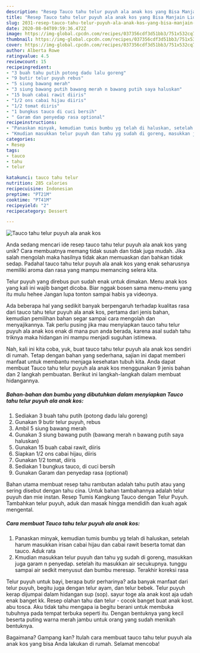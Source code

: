 ```yaml
---
description: "Resep Tauco tahu telur puyuh ala anak kos yang Bisa Manjain Lidah"
title: "Resep Tauco tahu telur puyuh ala anak kos yang Bisa Manjain Lidah"
slug: 2031-resep-tauco-tahu-telur-puyuh-ala-anak-kos-yang-bisa-manjain-lidah
date: 2020-08-04T09:59:36.472Z
image: https://img-global.cpcdn.com/recipes/037356cdf3d51bb3/751x532cq70/tauco-tahu-telur-puyuh-ala-anak-kos-foto-resep-utama.jpg
thumbnail: https://img-global.cpcdn.com/recipes/037356cdf3d51bb3/751x532cq70/tauco-tahu-telur-puyuh-ala-anak-kos-foto-resep-utama.jpg
cover: https://img-global.cpcdn.com/recipes/037356cdf3d51bb3/751x532cq70/tauco-tahu-telur-puyuh-ala-anak-kos-foto-resep-utama.jpg
author: Alberta Rowe
ratingvalue: 4.5
reviewcount: 15
recipeingredient:
- "3 buah tahu putih potong dadu lalu goreng"
- "9 butir telur puyuh rebus"
- "5 siung bawang merah"
- "3 siung bawang putih bawang merah n bawang putih saya haluskan"
- "15 buah cabai rawit diiris"
- "1/2 ons cabai hijau diiris"
- "1/2 tomat diiris"
- "1 bungkus tauco di cuci bersih"
- " Garam dan penyedap rasa optional"
recipeinstructions:
- "Panaskan minyak, kemudian tumis bumbu yg telah di haluskan, setelah harum masukkan irisan cabai hijau dan cabai rawit beserta tomat dan tauco. Aduk rata"
- "Kmudian masukkan telur puyuh dan tahu yg sudah di goreng, masukkan juga garam n penyedap. setelah itu masukkan air secukupnya. tunggu sampai air sedkit menyusut dan bumbu meresap. Terakhir koreksi rasa"
categories:
- Resep
tags:
- tauco
- tahu
- telur

katakunci: tauco tahu telur 
nutrition: 285 calories
recipecuisine: Indonesian
preptime: "PT21M"
cooktime: "PT41M"
recipeyield: "2"
recipecategory: Dessert

---
```



![Tauco tahu telur puyuh ala anak kos](https://img-global.cpcdn.com/recipes/037356cdf3d51bb3/751x532cq70/tauco-tahu-telur-puyuh-ala-anak-kos-foto-resep-utama.jpg)

Anda sedang mencari ide resep tauco tahu telur puyuh ala anak kos yang unik? Cara membuatnya memang tidak susah dan tidak juga mudah. Jika salah mengolah maka hasilnya tidak akan memuaskan dan bahkan tidak sedap. Padahal tauco tahu telur puyuh ala anak kos yang enak seharusnya memiliki aroma dan rasa yang mampu memancing selera kita.

Telur puyuh yang direbus pun sudah enak untuk dimakan. Menu anak kos yang kali ini wajib banget dicoba. Biar nggak bosen sama menu-menu yang itu mulu hehee Jangan lupa tonton sampai habis ya videonya.

Ada beberapa hal yang sedikit banyak berpengaruh terhadap kualitas rasa dari tauco tahu telur puyuh ala anak kos, pertama dari jenis bahan, kemudian pemilihan bahan segar sampai cara mengolah dan menyajikannya. Tak perlu pusing jika mau menyiapkan tauco tahu telur puyuh ala anak kos enak di mana pun anda berada, karena asal sudah tahu triknya maka hidangan ini mampu menjadi suguhan istimewa.


Nah, kali ini kita coba, yuk, buat tauco tahu telur puyuh ala anak kos sendiri di rumah. Tetap dengan bahan yang sederhana, sajian ini dapat memberi manfaat untuk membantu menjaga kesehatan tubuh kita. Anda dapat membuat Tauco tahu telur puyuh ala anak kos menggunakan 9 jenis bahan dan 2 langkah pembuatan. Berikut ini langkah-langkah dalam membuat hidangannya.

<!--inarticleads1-->

##### Bahan-bahan dan bumbu yang dibutuhkan dalam menyiapkan Tauco tahu telur puyuh ala anak kos:

1. Sediakan 3 buah tahu putih (potong dadu lalu goreng)
1. Gunakan 9 butir telur puyuh, rebus
1. Ambil 5 siung bawang merah
1. Gunakan 3 siung bawang putih (bawang merah n bawang putih saya haluskan)
1. Gunakan 15 buah cabai rawit, diiris
1. Siapkan 1/2 ons cabai hijau, diiris
1. Gunakan 1/2 tomat, diiris
1. Sediakan 1 bungkus tauco, di cuci bersih
1. Gunakan  Garam dan penyedap rasa (optional)


Bahan utama membuat resep tahu rambutan adalah tahu putih atau yang sering disebut dengan tahu cina. Untuk bahan tambahannya adalah telur puyuh dan mie instan. Resep Tumis Kangkung Tauco dengan Telur Puyuh. Tambahkan telur puyuh, aduk dan masak hingga mendidih dan kuah agak mengental. 

<!--inarticleads2-->

##### Cara membuat Tauco tahu telur puyuh ala anak kos:

1. Panaskan minyak, kemudian tumis bumbu yg telah di haluskan, setelah harum masukkan irisan cabai hijau dan cabai rawit beserta tomat dan tauco. Aduk rata
1. Kmudian masukkan telur puyuh dan tahu yg sudah di goreng, masukkan juga garam n penyedap. setelah itu masukkan air secukupnya. tunggu sampai air sedkit menyusut dan bumbu meresap. Terakhir koreksi rasa


Telur puyuh untuk bayi, berapa butir perharinya? ada banyak manfaat dari telur puyuh, begitu juga dengan telur ayam, dan telur bebek. Telur puyuh kerap dijumpai dalam hidangan sup (sop). sayur toge ala anak kost aja udah enak banget kk. Resep olahan tahu dan telur - cocok banget buat anak kost. abu tosca. Aku tidak tahu mengapa ia begitu berani untuk membuka tubuhnya pada tempat terbuka seperti itu. Dengan bentuknya yang kecil beserta puting warna merah jambu untuk orang yang sudah menikah bentuknya. 

Bagaimana? Gampang kan? Itulah cara membuat tauco tahu telur puyuh ala anak kos yang bisa Anda lakukan di rumah. Selamat mencoba!
